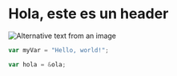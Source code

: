 # Hola, este es un header
![Alternative text from an image](https://octodex.github.com/images/yaktocat.png)
``` javascript
var myVar = "Hello, world!";
```

``` go
var hola = &ola;
```
